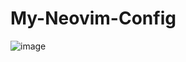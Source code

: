 # My-Neovim-Config
![image](https://github.com/GaryThisSidee/My-Neovim-Config/assets/144094016/a08e1532-e7af-4874-8412-3ad8a8ab7be4)
